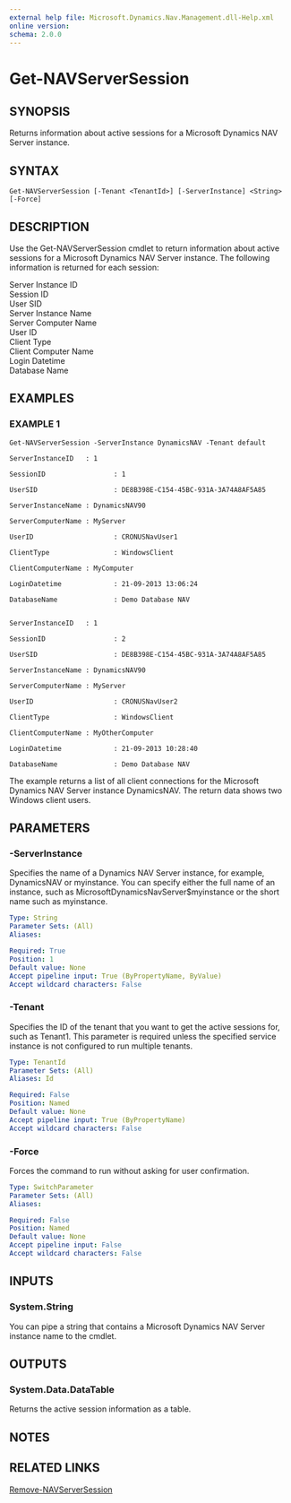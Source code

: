 ```yaml
---
external help file: Microsoft.Dynamics.Nav.Management.dll-Help.xml
online version:
schema: 2.0.0
---
```


# Get-NAVServerSession

## SYNOPSIS
Returns information about active sessions for a Microsoft Dynamics NAV Server instance.

## SYNTAX

```
Get-NAVServerSession [-Tenant <TenantId>] [-ServerInstance] <String> [-Force]
```

## DESCRIPTION
Use the Get-NAVServerSession cmdlet to return information about active sessions for a Microsoft Dynamics NAV Server instance.
The following information is returned for each session:

Server Instance ID  
Session ID  
User SID  
Server Instance Name  
Server Computer Name  
User ID  
Client Type  
Client Computer Name  
Login Datetime  
Database Name  

## EXAMPLES

### EXAMPLE 1
```
Get-NAVServerSession -ServerInstance DynamicsNAV -Tenant default

ServerInstanceID   : 1

SessionID                 : 1

UserSID                   : DE8B398E-C154-45BC-931A-3A74A8AF5A85

ServerInstanceName : DynamicsNAV90

ServerComputerName : MyServer

UserID                    : CRONUSNavUser1

ClientType                : WindowsClient

ClientComputerName : MyComputer

LoginDatetime             : 21-09-2013 13:06:24

DatabaseName              : Demo Database NAV


ServerInstanceID   : 1

SessionID                 : 2

UserSID                   : DE8B398E-C154-45BC-931A-3A74A8AF5A85

ServerInstanceName : DynamicsNAV90

ServerComputerName : MyServer

UserID                    : CRONUSNavUser2

ClientType                : WindowsClient

ClientComputerName : MyOtherComputer

LoginDatetime             : 21-09-2013 10:28:40

DatabaseName              : Demo Database NAV
```

The example returns a list of all client connections for the Microsoft Dynamics NAV Server instance DynamicsNAV.
The return data shows two Windows client users.

## PARAMETERS

### -ServerInstance
Specifies the name of a Dynamics NAV Server instance, for example, DynamicsNAV or myinstance.
You can specify either the full name of an instance, such as MicrosoftDynamicsNavServer$myinstance or the short name such as myinstance.

```yaml
Type: String
Parameter Sets: (All)
Aliases:

Required: True
Position: 1
Default value: None
Accept pipeline input: True (ByPropertyName, ByValue)
Accept wildcard characters: False
```

### -Tenant
Specifies the ID of the tenant that you want to get the active sessions for, such as Tenant1.
This parameter is required unless the specified service instance is not configured to run multiple tenants.

```yaml
Type: TenantId
Parameter Sets: (All)
Aliases: Id

Required: False
Position: Named
Default value: None
Accept pipeline input: True (ByPropertyName)
Accept wildcard characters: False
```

### -Force
Forces the command to run without asking for user confirmation.

```yaml
Type: SwitchParameter
Parameter Sets: (All)
Aliases:

Required: False
Position: Named
Default value: None
Accept pipeline input: False
Accept wildcard characters: False
```

## INPUTS

### System.String
You can pipe a string that contains a Microsoft Dynamics NAV Server instance name to the cmdlet.

## OUTPUTS

### System.Data.DataTable
Returns the active session information as a table.

## NOTES
## RELATED LINKS
[Remove-NAVServerSession](Remove-NAVServerSession.md)  
